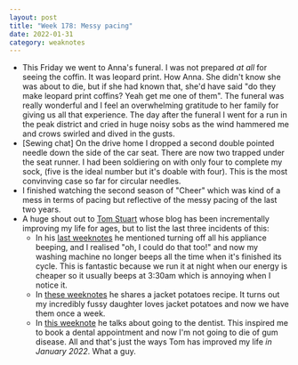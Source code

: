 ```yaml
---
layout: post
title: "Week 178: Messy pacing"
date: 2022-01-31
category: weaknotes
---
```

* This Friday we went to Anna's funeral. I was not prepared _at all_ for seeing the coffin. It was leopard print. How Anna. She didn't know she was about to die, but if she had known that, she'd have said "do they make leopard print coffins? Yeah get me one of them". The funeral was really wonderful and I feel an overwhelming gratitude to her family for giving us all that experience. The day after the funeral I went for a run in the peak district and cried in huge noisy sobs as the wind hammered me and crows swirled and dived in the gusts.
* [Sewing chat] On the drive home I dropped a second double pointed needle down the side of the car seat. There are now two trapped under the seat runner. I had been soldiering on with only four to complete my sock, (five is the ideal number but it's doable with four). This is the most convinving case so far for circular needles.
* I finished watching the second season of "Cheer" which was kind of a mess in terms of pacing but reflective of the messy pacing of the last two years.
* A huge shout out to [Tom Stuart](https://tomstu.art/) whose blog has been incrementally improving my life for ages, but to list the last three incidents of this:
  * In his [last weeknotes](https://tomstu.art/weeknotes-107-inscrutable-technology) he mentioned turning off all his appliance beeping, and I realised "oh, I could do that too!" and now my washing machine no longer beeps all the time when it's finished its cycle. This is fantastic because we run it at night when our energy is cheaper so it usually beeps at 3:30am which is annoying when I notice it.
  * In [these weeknotes](https://tomstu.art/weeknotes-101-introductory-course) he shares a jacket potatoes recipe. It turns out my incredibly fussy daughter loves jacket potatoes and now we have them once a week.
  * In [this weeknote](https://tomstu.art/weeknotes-106-massive-baby) he talks about going to the dentist. This inspired me to book a dental appointment and now I'm not going to die of gum disease.
All and that's just the ways Tom has improved my life _in January 2022_. What a guy.
